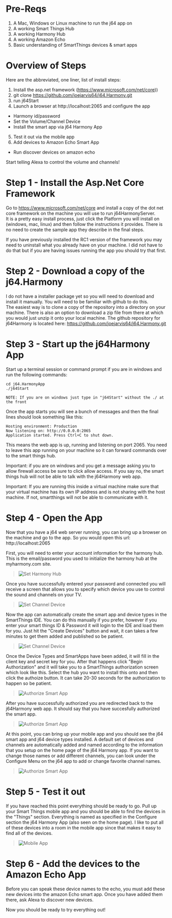 # Pre-Reqs
1. A Mac, Windows or Linux machine to run the j64 app on
2. A working Smart Things Hub
2. A working Harmony Hub
3. A working Amazon Echo
4. Basic understanding of SmartThings devices & smart apps


# Overview of Steps
Here are the abbreviated, one liner, list of install steps:

1. Install the asp.net framework (https://www.microsoft.com/net/core))
2. git clone https://github.com/joejarvis64/j64.Harmony.git
3. run j64Start
4. Launch a browser at http://localhost:2065 and configure the app
  * Harmony id/password
  * Set the Volume/Channel Device
  * Install the smart app via j64 Harmony App
5. Test it out via the mobile app
6. Add devices to Amazon Echo Smart App
  * Run discover devices on amazon echo
  
Start telling Alexa to control the volume and channels!

# Step 1 - Install the Asp.Net Core Framework
Go to https://www.microsoft.com/net/core and install a copy of the dot net core framework on the machine you will use to run j64HarmonyServer.  
It is a pretty easy install process, just click the Platform you will install on (windows, mac, linux) and then follow the instructions it provides.
There is no need to create the sample app they describe in the final steps.

If you have previously installed the RC1 version of the framework you may need to uninstall what you already have on your machine.  I did not have
to do that but if you are having issues running the app you should try that first.

# Step 2 - Download a copy of the j64.Harmony
I do not have a installer package yet so you will need to download and install it manually.  You will need to be familiar with github to do this.  
The easiest way is to clone a copy of the repository into a directory on your machine.  There is also an option to download a zip file from there 
at which you would just unzip it onto your local machine.  The github repository for j64Harmony is located here: https://github.com/joejarvis64/j64.Harmony.git

# Step 3 - Start up the j64Harmony  App
Start up a terminal session or command prompt if you are in windows and run the following commands:

```
cd j64.HarmonyApp
./j64Start

NOTE: If you are on windows just type in "j64Start" without the ./ at the front
```



Once the app starts you will see a bunch of messages and then the final lines 
should look something like this:
```
Hosting environment: Production
Now listening on: http://0.0.0.0:2065
Application started. Press Ctrl+C to shut down.
```
This means the web app is up, running and listening on port 2065.  You need to leave this app running on your machine so it can forward commands
over to the smart things hub.

Important: if you are on windows and you get a message asking you to allow firewall access be sure to click allow access.  If you say no, the smart 
things hub will not be able to talk with the j64Harmony web app.  

Important: If you are running this inside a virtual machine make sure that your virtual machine has its own IP address and is not sharing with the 
host machine.  If not, smartthings will not be able to communicate with it.


# Step 4 - Open the App

Now that you have a j64 web server running, you can bring up a browser on the machine and go to the app.  So you would open this url:  http://localhost:2065

First, you will need to enter your account information for the harmony hub.  This is the email/password you used to initialize the harmony hub at the myharmony.com site.

 > ![Set Harmony Hub](Images/HarmonyHubInformation.png "Set Harmony Hub")

Once you have successfully entered your password and connected you will receive a screen that allows you to specify which device you use to control the sound and channels on your TV.

 > ![Set Channel Device](Images/VolumeChannelDevice.png "Set Channels")

Now the app can automatically create the smart app and device types in the SmartThings IDE.  You can do this manually if you prefer, however if you enter your smart things ID & Password it will login to the IDE and load them for you.  Just hit the "Create Devices" button and wait, it can takes a few minutes to get them added and published so be patient.

 > ![Set Channel Device](Images/InstallSmartApp.png "Set Channels")

Once the Device Types and SmartApps have been added, it will fill in the client key and secret key for you.  After that happens click "Begin Authorization" and it will take you to a SmartThings authorization screen which look like this.  Select the hub you want to install this onto and then click the authoize button.  It can take 20-30 seconds for the authorization to happen so be patient.

 > ![Authorize Smart App](Images/InstallSmartAppScreen2.png "Authorize  Smart App")
 
 
 After you have successfully authorized you are redirected back to the j64Harmony web app.  It should say that you have succesfully authorized the smart app.  
 
> ![Authorize Smart App](Images/InstallSmartAppScreen3.png "Authorize  Smart App")

 At this point, you can bring up your mobile app and you should see the j64 smart app and j64 device types installed.  A default set of devices and channels are automatically added and named according to the information that you setup on the home page of the j64 Harmony app.  If you want to change those names or add different channels, you can look under the Configure Menu on the j64 app to add or change favorite channel names.

> ![Authorize Smart App](Images/FavoriteChannels.png "Authorize  Smart App")
 
# Step 5 - Test it out
 
 If you have reached this point everything should be ready to go.  Pull up your Smart Things mobile app and you should be able to find the devices in the "Things" section.  Everything is named as specified in the Configure section the j64 Harmony App (also seen on the home page).  I like to put all of these devices into a room in the mobile app since that makes it easy to find all of the devices.
 
 > ![Mobile App](Images/MobileAppThings.png "Mobile App")

# Step 6 - Add the devices to the Amazon Echo App

Before you can speak these device names to the echo, you must add these new devices into the amazon Echo smart app.  Once you have added them there, ask Alexa to discover new devices.  

Now you should be ready to try everything out!


 
